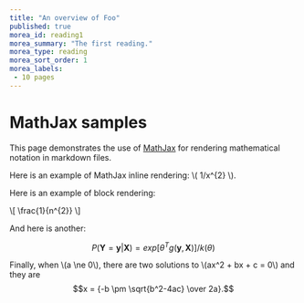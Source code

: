 ```yaml
---
title: "An overview of Foo"
published: true
morea_id: reading1
morea_summary: "The first reading."
morea_type: reading
morea_sort_order: 1
morea_labels:
 - 10 pages
---
```


# MathJax samples

This page demonstrates the use of [MathJax](http://www.mathjax.org) for rendering mathematical notation in markdown files.

Here is an example of MathJax inline rendering: \\( 1/x^{2} \\).

Here is an example of block rendering:

\\[ \frac{1}{n^{2}} \\]

And here is another:

$$ 
P(\mathbf{Y} = \mathbf{y}|\mathbf{X}) = exp[{\theta } ^{T} g(\mathbf{y},\mathbf{X})]/k(\theta ) 
$$

Finally, when \\(a \ne 0\\), there are two solutions to \\(ax^2 + bx + c = 0\\) and they are
$$x = {-b \pm \sqrt{b^2-4ac} \over 2a}.$$